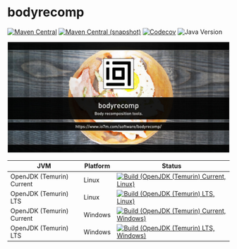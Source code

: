 bodyrecomp
===

[![Maven Central](https://img.shields.io/maven-central/v/com.io7m.bodyrecomp/com.io7m.bodyrecomp.svg?style=flat-square)](http://search.maven.org/#search%7Cga%7C1%7Cg%3A%22com.io7m.bodyrecomp%22)
[![Maven Central (snapshot)](https://img.shields.io/nexus/s/com.io7m.bodyrecomp/com.io7m.bodyrecomp?server=https%3A%2F%2Fs01.oss.sonatype.org&style=flat-square)](https://s01.oss.sonatype.org/content/repositories/snapshots/com/io7m/bodyrecomp/)
[![Codecov](https://img.shields.io/codecov/c/github/io7m-com/bodyrecomp.svg?style=flat-square)](https://codecov.io/gh/io7m-com/bodyrecomp)
![Java Version](https://img.shields.io/badge/21-java?label=java&color=007fff)

![com.io7m.bodyrecomp](./src/site/resources/bodyrecomp.jpg?raw=true)

| JVM | Platform | Status |
|-----|----------|--------|
| OpenJDK (Temurin) Current | Linux | [![Build (OpenJDK (Temurin) Current, Linux)](https://img.shields.io/github/actions/workflow/status/io7m-com/bodyrecomp/main.linux.temurin.current.yml)](https://www.github.com/io7m-com/bodyrecomp/actions?query=workflow%3Amain.linux.temurin.current)|
| OpenJDK (Temurin) LTS | Linux | [![Build (OpenJDK (Temurin) LTS, Linux)](https://img.shields.io/github/actions/workflow/status/io7m-com/bodyrecomp/main.linux.temurin.lts.yml)](https://www.github.com/io7m-com/bodyrecomp/actions?query=workflow%3Amain.linux.temurin.lts)|
| OpenJDK (Temurin) Current | Windows | [![Build (OpenJDK (Temurin) Current, Windows)](https://img.shields.io/github/actions/workflow/status/io7m-com/bodyrecomp/main.windows.temurin.current.yml)](https://www.github.com/io7m-com/bodyrecomp/actions?query=workflow%3Amain.windows.temurin.current)|
| OpenJDK (Temurin) LTS | Windows | [![Build (OpenJDK (Temurin) LTS, Windows)](https://img.shields.io/github/actions/workflow/status/io7m-com/bodyrecomp/main.windows.temurin.lts.yml)](https://www.github.com/io7m-com/bodyrecomp/actions?query=workflow%3Amain.windows.temurin.lts)|
